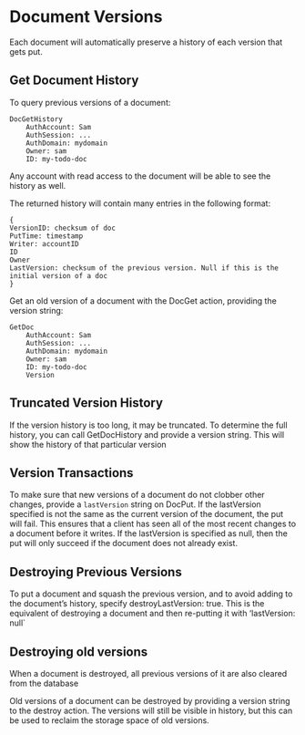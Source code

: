 
# Document Versions

Each document will automatically preserve a history of each version that gets put.

## Get Document History

To query previous versions of a document:

```
DocGetHistory
    AuthAccount: Sam
    AuthSession: ...
    AuthDomain: mydomain
    Owner: sam
    ID: my-todo-doc
```

Any account with read access to the document will be able to see the history as well.

The returned history will contain many entries in the following format:

```
{
VersionID: checksum of doc
PutTime: timestamp
Writer: accountID
ID
Owner
LastVersion: checksum of the previous version. Null if this is the initial version of a doc
}
```

Get an old version of a document with the DocGet action, providing the version string:

```
GetDoc
    AuthAccount: Sam
    AuthSession: ...
    AuthDomain: mydomain
    Owner: sam
    ID: my-todo-doc
    Version
```


## Truncated Version History

If the version history is too long, it may be truncated. To determine the full history, you can call GetDocHistory and provide a version string. This will show the history of that particular version

## Version Transactions

To make sure that new versions of a document do not clobber other changes, provide a `lastVersion` string on DocPut. If the lastVersion specified is not the same as the current version of the document, the put will fail. This ensures that a client has seen all of the most recent changes to a document before it writes. If the lastVersion is specified as null, then the put will only succeed if the document does not already exist.

## Destroying Previous Versions

To put a document and squash the previous version, and to avoid adding to the document’s history, specify destroyLastVersion: true. This is the equivalent of destroying a document and then re-putting it with ‘lastVersion: null`

## Destroying old versions

When a document is destroyed, all previous versions of it are also cleared from the database

Old versions of a document can be destroyed by providing a version string to the destroy action. The versions will still be visible in history, but this can be used to reclaim the storage space of old versions.